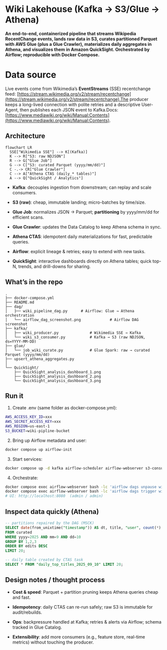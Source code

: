 Wiki Lakehouse (Kafka → S3/Glue → Athena)
=========================================

**An end-to-end, containerized pipeline that streams Wikipedia RecentChange events, lands raw data in S3, curates partitioned Parquet with AWS Glue (plus a Glue Crawler), materializes daily aggregates in Athena, and visualizes them in Amazon QuickSight. Orchestrated by Airflow; reproducible with Docker Compose.**

Data source
============
Live events come from Wikimedia’s **EventStreams** (SSE) recentchange feed: [https://stream.wikimedia.org/v2/stream/recentchange](https://stream.wikimedia.org/v2/stream/recentchange).The producer keeps a long-lived connection with polite retries and a descriptive User-Agent, then publishes each JSON event to Kafka.Docs: [https://www.mediawiki.org/wiki/Manual:Contents](https://www.mediawiki.org/wiki/Manual:Contents).

Architecture 
-----------------------------
```mermaid
flowchart LR
  SSE["Wikimedia SSE"] --> K[(Kafka)]
  K --> R["S3: raw NDJSON"]
  R --> G["Glue Job"]
  G --> C["S3: curated Parquet (yyyy/mm/dd)"]
  C -.-> CR["Glue Crawler"]
  C --> A["Athena CTAS (daily_* tables)"]
  A --> Q["QuickSight / Analytics"]
```

*   **Kafka**: decouples ingestion from downstream; can replay and scale consumers.
    
*   **S3 (raw)**: cheap, immutable landing; micro-batches by time/size.
    
*   **Glue Job**: normalizes JSON → Parquet; **partitioning** by yyyy/mm/dd for efficient scans.
    
*   **Glue Crawler**: updates the Data Catalog to keep Athena schema in sync.
    
*   **Athena CTAS**: idempotent daily materializations for fast, predictable queries.
    
*   **Airflow**: explicit lineage & retries; easy to extend with new tasks.

*   **QuickSight**: interactive dashboards directly on Athena tables; quick top-N, trends, and drill-downs for sharing.
    

What’s in the repo
------------------
```text
.
├── docker-compose.yml
├── README.md
├── dag/
│   ├── wiki_pipeline_dag.py      # Airflow: Glue → Athena orchestration
│   └── airflow_dag_screenshot.png             # Airflow DAG screenshot
├── kafka/
│   ├── wiki_producer.py              # Wikimedia SSE → Kafka
│   └── wiki_s3_consumer.py           # Kafka → S3 (raw NDJSON, ds=YYYY-MM-DD)
├── glue/
│   └── job_wiki_curate.py            # Glue Spark: raw → curated Parquet (yyyy/mm/dd)
├── upsert_athena_aggregates.py    
│   
└── QuickSight/
    ├── QuickSight_analysis_dashboard_1.png
    ├── QuickSight_analysis_dashboard_2.png
    └── QuickSight_analysis_dashboard_3.png

```


Run it
------

1.  Create .env (same folder as docker-compose.yml):
    
```bash
AWS_ACCESS_KEY_ID=xxx
AWS_SECRET_ACCESS_KEY=xxx
AWS_REGION=us-east-1
S3_BUCKET=wiki-pipline-bucket
```  

2.  Bring up Airflow metadata and user:
    

```bash
docker compose up airflow-init
```  

3.  Start services:
    
```bash
docker compose up -d kafka airflow-scheduler airflow-webserver s3-consumer producer
```  

4.  Orchestrate:
    
```bash
docker compose exec airflow-webserver bash -lc 'airflow dags unpause wiki_pipeline'
docker compose exec airflow-webserver bash -lc 'airflow dags trigger wiki_pipeline'
# UI: http://localhost:8080  (admin / admin)
```  

Inspect data quickly (Athena)
-----------------------------


```sql
-- partitions repaired by the DAG (MSCK)
SELECT date(from_unixtime("timestamp")) AS dt, title, "user", count(*) AS edits
FROM curated
WHERE yyyy=2025 AND mm=9 AND dd=10
GROUP BY 1,2,3
ORDER BY edits DESC
LIMIT 20;

-- daily table created by CTAS task
SELECT * FROM "daily_top_titles_2025_09_10" LIMIT 20;
```

Design notes / thought process
------------------------------

*   **Cost & speed**: Parquet + partition pruning keeps Athena queries cheap and fast.
    
*   **Idempotency**: daily CTAS can re-run safely; raw S3 is immutable for audit/rebuilds.
    
*   **Ops**: backpressure handled at Kafka; retries & alerts via Airflow; schema tracked in Glue Catalog.
    
*   **Extensibility**: add more consumers (e.g., feature store, real-time metrics) without touching the producer.
